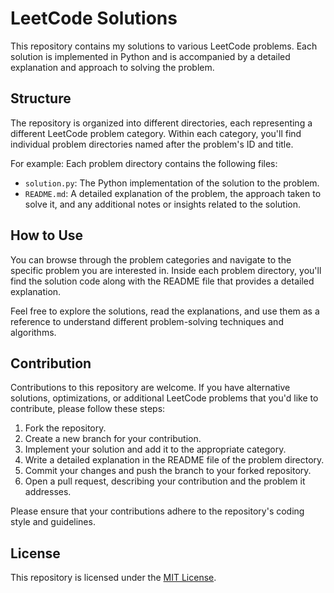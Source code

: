 # LeetCode Solutions

This repository contains my solutions to various LeetCode problems. Each solution is implemented in Python and is accompanied by a detailed explanation and approach to solving the problem.

## Structure

The repository is organized into different directories, each representing a different LeetCode problem category. Within each category, you'll find individual problem directories named after the problem's ID and title.

For example:
Each problem directory contains the following files:

- `solution.py`: The Python implementation of the solution to the problem.
- `README.md`: A detailed explanation of the problem, the approach taken to solve it, and any additional notes or insights related to the solution.

## How to Use

You can browse through the problem categories and navigate to the specific problem you are interested in. Inside each problem directory, you'll find the solution code along with the README file that provides a detailed explanation.

Feel free to explore the solutions, read the explanations, and use them as a reference to understand different problem-solving techniques and algorithms.

## Contribution

Contributions to this repository are welcome. If you have alternative solutions, optimizations, or additional LeetCode problems that you'd like to contribute, please follow these steps:

1. Fork the repository.
2. Create a new branch for your contribution.
3. Implement your solution and add it to the appropriate category.
4. Write a detailed explanation in the README file of the problem directory.
5. Commit your changes and push the branch to your forked repository.
6. Open a pull request, describing your contribution and the problem it addresses.

Please ensure that your contributions adhere to the repository's coding style and guidelines.

## License

This repository is licensed under the [MIT License](LICENSE).
